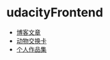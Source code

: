 # udacityFrontend

  * [博客文章](https://github.com/leoliew/udacityFrontend/tree/master/mockup-to-article_zh)
  * [动物交换卡](https://github.com/leoliew/udacityFrontend/tree/master/animal-trading-cards_zh)
  * [个人作品集](https://github.com/leoliew/udacityFrontend/tree/master/portfolio)
